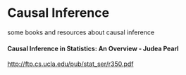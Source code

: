 # Causal Inference
some books and resources about causal inference

#### Causal Inference in Statistics: An Overview  - Judea Pearl   
http://ftp.cs.ucla.edu/pub/stat_ser/r350.pdf
